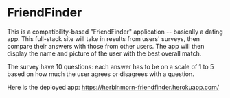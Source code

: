 # FriendFinder

This is a compatibility-based "FriendFinder" application -- basically a dating app. This full-stack site will take in results from users' surveys, then compare their answers with those from other users. The app will then display the name and picture of the user with the best overall match.

The survey have 10 questions: each answer has to be on a scale of 1 to 5 based on how much the user agrees or disagrees with a question.


Here is the deployed app: https://herbinmorn-friendfinder.herokuapp.com/

